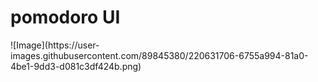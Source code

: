# pomodoro UI
<p>![Image](https://user-images.githubusercontent.com/89845380/220631706-6755a994-81a0-4be1-9dd3-d081c3df424b.png)</p>
